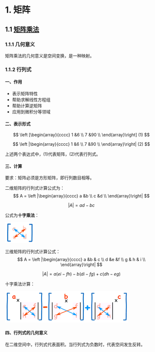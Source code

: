 # 1. 矩阵

## 1.1 [矩阵乘法](https://zhuanlan.zhihu.com/p/69069042)

### 1.1.1 几何意义

矩阵乘法的几何意义是空间变换，是一种映射。

### 1.1.2 行列式

#### **一、作用**

- 表示矩阵特性
- 帮助求解线性方程组
- 帮助计算逆矩阵
- 应用到微积分等领域

#### **二、表示形式**

$$
\left [\begin{array}{cccc}
1 &6   \\
7 &90   \\
\end{array}\right] (1)
$$

$$
\left |\begin{array}{cccc}
1 &6  \\
7 &90  \\
\end{array}\right| (2)
$$

上述两个表达式中，(1)代表矩阵，(2)代表行列式。

#### **三、计算**

要求：矩阵必须是方形矩阵，即行列数目相等。



二维矩阵的行列式计算公式为：
$$
A =  \left |\begin{array}{cccc}
a &b  \\
c &d  \\
\end{array}\right|
$$

$$
|A| = ad - bc
$$

公式为**十字乘法**：

![](./pics/math/matrix-2x2-det-c.gif)

三维矩阵的行列式计算公式：
$$
A =  \left |\begin{array}{cccc}
a &b & c \\
d &e &f  \\
g & h & i \\
\end{array}\right|
$$

$$
|A| = a(ei - fh) - b(di - fg) + c(dh - eg)
$$

十字乘法计算：

![](./pics/math/matrix-3x3-det-c.gif)



#### 四、行列式的几何意义

在二维空间中，行列式代表面积。当行列式为负数时，代表空间发生反转。

